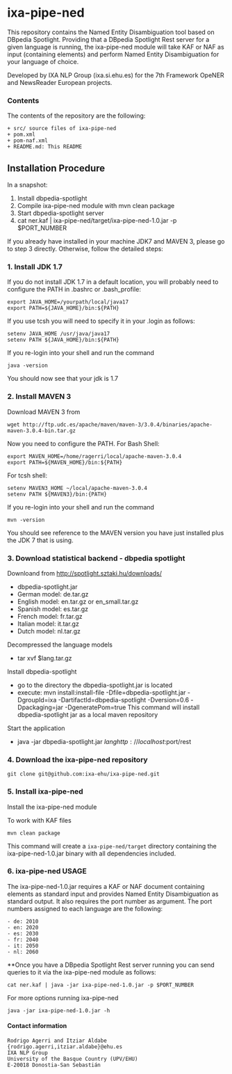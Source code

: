 # ixa-pipe-ned

This repository contains the Named Entity Disambiguation tool based on DBpedia Spotlight.
Providing that a DBpedia Spotlight Rest server for a given language is running, the ixa-pipe-ned module will take
KAF or NAF as input (containing <entities> elements) and perform Named Entity Disambiguation
for your language of choice.

Developed by IXA NLP Group (ixa.si.ehu.es) for the 7th Framework OpeNER and NewsReader European projects.

### Contents

The contents of the repository are the following:

    + src/ source files of ixa-pipe-ned
    + pom.xml 
    + pom-naf.xml
    + README.md: This README

## Installation Procedure

In a snapshot:

 1. Install dbpedia-spotlight
 2. Compile ixa-pipe-ned module with mvn clean package
 3. Start dbpedia-spotlight server
 4. cat ner.kaf | ixa-pipe-ned/target/ixa-pipe-ned-1.0.jar -p $PORT_NUMBER

If you already have installed in your machine JDK7 and MAVEN 3, please go to step 3
directly. Otherwise, follow the detailed steps:

### 1. Install JDK 1.7

If you do not install JDK 1.7 in a default location, you will probably need to configure the PATH in .bashrc or .bash_profile:

    export JAVA_HOME=/yourpath/local/java17
    export PATH=${JAVA_HOME}/bin:${PATH}


If you use tcsh you will need to specify it in your .login as follows:

    setenv JAVA_HOME /usr/java/java17
    setenv PATH ${JAVA_HOME}/bin:${PATH}


If you re-login into your shell and run the command

    java -version


You should now see that your jdk is 1.7

### 2. Install MAVEN 3

Download MAVEN 3 from

    wget http://ftp.udc.es/apache/maven/maven-3/3.0.4/binaries/apache-maven-3.0.4-bin.tar.gz

Now you need to configure the PATH. For Bash Shell:

    export MAVEN_HOME=/home/ragerri/local/apache-maven-3.0.4
    export PATH=${MAVEN_HOME}/bin:${PATH}

For tcsh shell:

    setenv MAVEN3_HOME ~/local/apache-maven-3.0.4
    setenv PATH ${MAVEN3}/bin:{PATH}

If you re-login into your shell and run the command

    mvn -version


You should see reference to the MAVEN version you have just installed plus the JDK 7 that is using.

### 3. Download statistical backend - dbpedia spotlight

Downloand from http://spotlight.sztaki.hu/downloads/
- dbpedia-spotlight.jar
- German model: de.tar.gz
- English model: en.tar.gz or en_small.tar.gz
- Spanish model: es.tar.gz	
- French model: fr.tar.gz
- Italian model: it.tar.gz
- Dutch model: nl.tar.gz

Decompressed the language models 
- tar xvf $lang.tar.gz

Install dbpedia-spotlight
- go to the directory the dbpedia-spotlight.jar is located
- execute:
  mvn install:install-file -Dfile=dbpedia-spotlight.jar -DgroupId=ixa -DartifactId=dbpedia-spotlight -Dversion=0.6 -Dpackaging=jar -DgeneratePom=true
  This command will install dbpedia-spotlight jar as a local maven repository

Start the application
- java -jar dbpedia-spotlight.jar $lang http://localhost:$port/rest 


### 4. Download the ixa-pipe-ned repository

    git clone git@github.com:ixa-ehu/ixa-pipe-ned.git


### 5. Install ixa-pipe-ned

Install the ixa-pipe-ned module

To work with KAF files

    mvn clean package

This command will create a `ixa-pipe-ned/target` directory containing the
ixa-pipe-ned-1.0.jar binary with all dependencies included.

### 6. ixa-pipe-ned USAGE

The ixa-pipe-ned-1.0.jar requires a KAF or NAF document containing <entities> elements as standard input and
provides Named Entity Disambiguation as standard output. It also requires the port number as argument.
The port numbers assigned to each language are the following:

    - de: 2010
    - en: 2020
    - es: 2030
    - fr: 2040
    - it: 2050
    - nl: 2060

**Once you have a DBpedia Spotlight Rest server running you can send queries to it via the ixa-pipe-ned module as follows:

    cat ner.kaf | java -jar ixa-pipe-ned-1.0.jar -p $PORT_NUMBER

For more options running ixa-pipe-ned

    java -jar ixa-pipe-ned-1.0.jar -h

#### Contact information

    Rodrigo Agerri and Itziar Aldabe
    {rodrigo.agerri,itziar.aldabe}@ehu.es
    IXA NLP Group
    University of the Basque Country (UPV/EHU)
    E-20018 Donostia-San Sebastián

